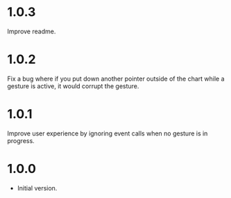 # 1.0.3
Improve readme.

# 1.0.2
Fix a bug where if you put down another pointer outside of the chart while a gesture is active, it would corrupt the gesture.

# 1.0.1
Improve user experience by ignoring event calls when no gesture is in progress.

# 1.0.0
- Initial version.
